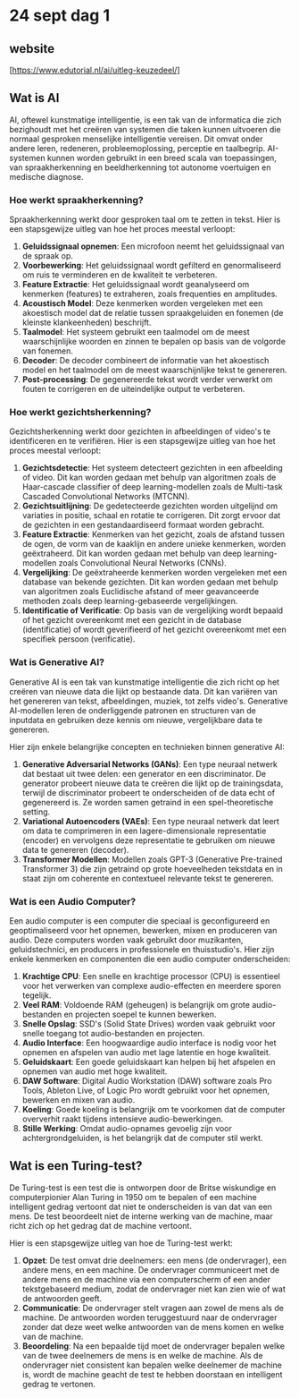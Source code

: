 # 24 sept dag 1

## website

[https://www.edutorial.nl/ai/uitleg-keuzedeel/]

## Wat is AI

AI, oftewel kunstmatige intelligentie, is een tak van de informatica die zich bezighoudt met het creëren van systemen die taken kunnen uitvoeren die normaal gesproken menselijke intelligentie vereisen. Dit omvat onder andere leren, redeneren, probleemoplossing, perceptie en taalbegrip. AI-systemen kunnen worden gebruikt in een breed scala van toepassingen, van spraakherkenning en beeldherkenning tot autonome voertuigen en medische diagnose.

### Hoe werkt spraakherkenning?

Spraakherkenning werkt door gesproken taal om te zetten in tekst. Hier is een stapsgewijze uitleg van hoe het proces meestal verloopt:

1. **Geluidssignaal opnemen**: Een microfoon neemt het geluidssignaal van de spraak op.
2. **Voorbewerking**: Het geluidssignaal wordt gefilterd en genormaliseerd om ruis te verminderen en de kwaliteit te verbeteren.
3. **Feature Extractie**: Het geluidssignaal wordt geanalyseerd om kenmerken (features) te extraheren, zoals frequenties en amplitudes.
4. **Acoustisch Model**: Deze kenmerken worden vergeleken met een akoestisch model dat de relatie tussen spraakgeluiden en fonemen (de kleinste klankeenheden) beschrijft.
5. **Taalmodel**: Het systeem gebruikt een taalmodel om de meest waarschijnlijke woorden en zinnen te bepalen op basis van de volgorde van fonemen.
6. **Decoder**: De decoder combineert de informatie van het akoestisch model en het taalmodel om de meest waarschijnlijke tekst te genereren.
7. **Post-processing**: De gegenereerde tekst wordt verder verwerkt om fouten te corrigeren en de uiteindelijke output te verbeteren.

### Hoe werkt gezichtsherkenning?

Gezichtsherkenning werkt door gezichten in afbeeldingen of video's te identificeren en te verifiëren. Hier is een stapsgewijze uitleg van hoe het proces meestal verloopt:

1. **Gezichtsdetectie**: Het systeem detecteert gezichten in een afbeelding of video. Dit kan worden gedaan met behulp van algoritmen zoals de Haar-cascade classifier of deep learning-modellen zoals de Multi-task Cascaded Convolutional Networks (MTCNN).
2. **Gezichtsuitlijning**: De gedetecteerde gezichten worden uitgelijnd om variaties in positie, schaal en rotatie te corrigeren. Dit zorgt ervoor dat de gezichten in een gestandaardiseerd formaat worden gebracht.
3. **Feature Extractie**: Kenmerken van het gezicht, zoals de afstand tussen de ogen, de vorm van de kaaklijn en andere unieke kenmerken, worden geëxtraheerd. Dit kan worden gedaan met behulp van deep learning-modellen zoals Convolutional Neural Networks (CNNs).
4. **Vergelijking**: De geëxtraheerde kenmerken worden vergeleken met een database van bekende gezichten. Dit kan worden gedaan met behulp van algoritmen zoals Euclidische afstand of meer geavanceerde methoden zoals deep learning-gebaseerde vergelijkingen.
5. **Identificatie of Verificatie**: Op basis van de vergelijking wordt bepaald of het gezicht overeenkomt met een gezicht in de database (identificatie) of wordt geverifieerd of het gezicht overeenkomt met een specifiek persoon (verificatie).

### Wat is Generative AI?

Generative AI is een tak van kunstmatige intelligentie die zich richt op het creëren van nieuwe data die lijkt op bestaande data. Dit kan variëren van het genereren van tekst, afbeeldingen, muziek, tot zelfs video's. Generative AI-modellen leren de onderliggende patronen en structuren van de inputdata en gebruiken deze kennis om nieuwe, vergelijkbare data te genereren.

Hier zijn enkele belangrijke concepten en technieken binnen generative AI:

1. **Generative Adversarial Networks (GANs)**: Een type neuraal netwerk dat bestaat uit twee delen: een generator en een discriminator. De generator probeert nieuwe data te creëren die lijkt op de trainingsdata, terwijl de discriminator probeert te onderscheiden of de data echt of gegenereerd is. Ze worden samen getraind in een spel-theoretische setting.
2. **Variational Autoencoders (VAEs)**: Een type neuraal netwerk dat leert om data te comprimeren in een lagere-dimensionale representatie (encoder) en vervolgens deze representatie te gebruiken om nieuwe data te genereren (decoder).
3. **Transformer Modellen**: Modellen zoals GPT-3 (Generative Pre-trained Transformer 3) die zijn getraind op grote hoeveelheden tekstdata en in staat zijn om coherente en contextueel relevante tekst te genereren.

### Wat is een Audio Computer?

Een audio computer is een computer die speciaal is geconfigureerd en geoptimaliseerd voor het opnemen, bewerken, mixen en produceren van audio. Deze computers worden vaak gebruikt door muzikanten, geluidstechnici, en producers in professionele en thuisstudio's. Hier zijn enkele kenmerken en componenten die een audio computer onderscheiden:

1. **Krachtige CPU**: Een snelle en krachtige processor (CPU) is essentieel voor het verwerken van complexe audio-effecten en meerdere sporen tegelijk.
2. **Veel RAM**: Voldoende RAM (geheugen) is belangrijk om grote audio-bestanden en projecten soepel te kunnen bewerken.
3. **Snelle Opslag**: SSD's (Solid State Drives) worden vaak gebruikt voor snelle toegang tot audio-bestanden en projecten.
4. **Audio Interface**: Een hoogwaardige audio interface is nodig voor het opnemen en afspelen van audio met lage latentie en hoge kwaliteit.
5. **Geluidskaart**: Een goede geluidskaart kan helpen bij het afspelen en opnemen van audio met hoge kwaliteit.
6. **DAW Software**: Digital Audio Workstation (DAW) software zoals Pro Tools, Ableton Live, of Logic Pro wordt gebruikt voor het opnemen, bewerken en mixen van audio.
7. **Koeling**: Goede koeling is belangrijk om te voorkomen dat de computer oververhit raakt tijdens intensieve audio-bewerkingen.
8. **Stille Werking**: Omdat audio-opnames gevoelig zijn voor achtergrondgeluiden, is het belangrijk dat de computer stil werkt.

## Wat is een Turing-test?

De Turing-test is een test die is ontworpen door de Britse wiskundige en computerpionier Alan Turing in 1950 om te bepalen of een machine intelligent gedrag vertoont dat niet te onderscheiden is van dat van een mens. De test beoordeelt niet de interne werking van de machine, maar richt zich op het gedrag dat de machine vertoont.

Hier is een stapsgewijze uitleg van hoe de Turing-test werkt:

1. **Opzet**: De test omvat drie deelnemers: een mens (de ondervrager), een andere mens, en een machine. De ondervrager communiceert met de andere mens en de machine via een computerscherm of een ander tekstgebaseerd medium, zodat de ondervrager niet kan zien wie of wat de antwoorden geeft.
2. **Communicatie**: De ondervrager stelt vragen aan zowel de mens als de machine. De antwoorden worden teruggestuurd naar de ondervrager zonder dat deze weet welke antwoorden van de mens komen en welke van de machine.
3. **Beoordeling**: Na een bepaalde tijd moet de ondervrager bepalen welke van de twee deelnemers de mens is en welke de machine. Als de ondervrager niet consistent kan bepalen welke deelnemer de machine is, wordt de machine geacht de test te hebben doorstaan en intelligent gedrag te vertonen.